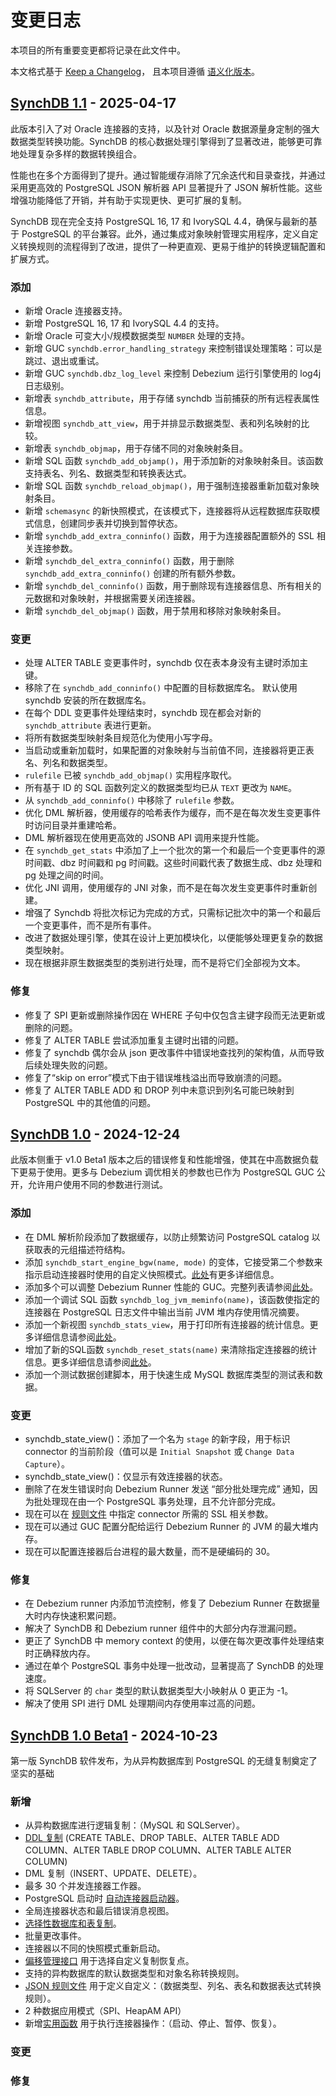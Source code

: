 # 变更日志
本项目的所有重要变更都将记录在此文件中。

本文格式基于 [Keep a Changelog](http://keepachangelog.com/)，
且本项目遵循 [语义化版本](http://semver.org/)。

## **[SynchDB 1.1](https://github.com/Hornetlabs/synchdb/releases/tag/v1.1) - 2025-04-17**

此版本引入了对 Oracle 连接器的支持，以及针对 Oracle 数据源量身定制的强大数据类型转换功能。SynchDB 的核心数据处理引擎得到了显著改进，能够更可靠地处理复杂多样的数据转换组合。

性能也在多个方面得到了提升。通过智能缓存消除了冗余迭代和目录查找，并通过采用更高效的 PostgreSQL JSON 解析器 API 显著提升了 JSON 解析性能。这些增强功能降低了开销，并有助于实现更快、更可扩展的复制。

SynchDB 现在完全支持 PostgreSQL 16, 17 和 IvorySQL 4.4，确保与最新的基于 PostgreSQL 的平台兼容。此外，通过集成对象映射管理实用程序，定义自定义转换规则的流程得到了改进，提供了一种更直观、更易于维护的转换逻辑配置和扩展方式。

### **添加**

* 新增 Oracle 连接器支持。
* 新增 PostgreSQL 16, 17 和 IvorySQL 4.4 的支持。
* 新增 Oracle 可变大小/规模数据类型 `NUMBER` 处理的支持。
* 新增 GUC `synchdb.error_handling_strategy` 来控制错误处理策略：可以是跳过、退出或重试。
* 新增 GUC `synchdb.dbz_log_level` 来控制 Debezium 运行引擎使用的 log4j 日志级别。
* 新增表 `synchdb_attribute`，用于存储 synchdb 当前捕获的所有远程表属性信息。
* 新增视图 `synchdb_att_view`，用于并排显示数据类型、表和列名映射的比较。
* 新增表 `synchdb_objmap`，用于存储不同的对象映射条目。
* 新增 SQL 函数 `synchdb_add_objamp()`，用于添加新的对象映射条目。该函数支持表名、列名、数据类型和转换表达式。
* 新增 SQL 函数 `synchdb_reload_objmap()`，用于强制连接器重新加载对象映射条目。
* 新增 `schemasync` 的新快照模式，在该模式下，连接器将从远程数据库获取模式信息，创建同步表并切换到暂停状态。
* 新增 `synchdb_add_extra_conninfo()` 函数，用于为连接器配置额外的 SSL 相关连接参数。
* 新增 `synchdb_del_extra_conninfo()` 函数，用于删除 `synchdb_add_extra_conninfo()` 创建的所有额外参数。
* 新增 `synchdb_del_conninfo()` 函数，用于删除现有连接器信息、所有相关的元数据和对象映射，并根据需要关闭连接器。
* 新增 `synchdb_del_objmap()` 函数，用于禁用和移除对象映射条目。

### **变更**

* 处理 ALTER TABLE 变更事件时，synchdb 仅在表本身没有主键时添加主键。
* 移除了在 `synchdb_add_conninfo()` 中配置的目标数据库名。 默认使用 synchdb 安装的所在数据库名。
* 在每个 DDL 变更事件处理结束时，synchdb 现在都会对新的 `synchdb_attribute` 表进行更新。
* 将所有数据类型映射条目规范化为使用小写字母。
* 当启动或重新加载时，如果配置的对象映射与当前值不同，连接器将更正表名、列名和数据类型。
* `rulefile` 已被 `synchdb_add_objmap()` 实用程序取代。
* 所有基于 ID 的 SQL 函数列定义的数据类型均已从 `TEXT` 更改为 `NAME`。
* 从 `synchdb_add_conninfo()` 中移除了 `rulefile` 参数。
* 优化 DML 解析器，使用缓存的哈希表作为缓存，而不是在每次发生变更事件时访问目录并重建哈希。
* DML 解析器现在使用更高效的 JSONB API 调用来提升性能。
* 在 `synchdb_get_stats` 中添加了上一个批次的第一个和最后一个变更事件的源时间戳、dbz 时间戳和 pg 时间戳。这些时间戳代表了数据生成、dbz 处理和 pg 处理之间的时间。
* 优化 JNI 调用，使用缓存的 JNI 对象，而不是在每次发生变更事件时重新创建。
* 增强了 Synchdb 将批次标记为完成的方式，只需标记批次中的第一个和最后一个变更事件，而不是所有事件。
* 改进了数据处理引擎，使其在设计上更加模块化，以便能够处理更复杂的数据类型映射。
* 现在根据非原生数据类型的类别进行处理，而不是将它们全部视为文本。

### **修复**

* 修复了 SPI 更新或删除操作因在 WHERE 子句中仅包含主键字段而无法更新或删除的问题。
* 修复了 ALTER TABLE 尝试添加重复主键时出错的问题。
* 修复了 synchdb 偶尔会从 json 更改事件中错误地查找列的架构值，从而导致后续处理失败的问题。
* 修复了“skip on error”模式下由于错误堆栈溢出而导致崩溃的问题。
* 修复了 ALTER TABLE ADD 和 DROP 列中未意识到列名可能已映射到 PostgreSQL 中的其他值的问题。

## **[SynchDB 1.0](https://github.com/Hornetlabs/synchdb/releases/tag/v1.0) - 2024-12-24**

此版本侧重于 v1.0 Beta1 版本之后的错误修复和性能增强，使其在中高数据负载下更易于使用。更多与 Debezium 调优相关的参数也已作为 PostgreSQL GUC 公开，允许用户使用不同的参数进行测试。

### **添加**

* 在 DML 解析阶段添加了数据缓存，以防止频繁访问 PostgreSQL catalog 以获取表的元组描述符结构。
* 添加 `synchdb_start_engine_bgw(name, mode)` 的变体，它接受第二个参数来指示启动连接器时使用的自定义快照模式。[此处](../user-guide/utility_functions)有更多详细信息。
* 添加多个可以调整 Debezium Runner 性能的 GUC。完整列表请参阅[此处](../user-guide/configuration.md)。
* 添加一个调试 SQL 函数 `synchdb_log_jvm_meminfo(name)`，该函数使指定的连接器在 PostgreSQL 日志文件中输出当前 JVM 堆内存使用情况摘要。
* 添加一个新视图 `synchdb_stats_view`，用于打印所有连接器的统计信息。更多详细信息请参阅[此处](../user-guide/utility_functions)。
* 增加了新的SQL函数 `synchdb_reset_stats(name)` 来清除指定连接器的统计信息。更多详细信息请参阅[此处](../user-guide/utility_functions)。
* 添加一个测试数据创建脚本，用于快速生成 MySQL 数据库类型的测试表和数据。

### **变更**

* synchdb_state_view()：添加了一个名为 `stage` 的新字段，用于标识 connector 的当前阶段（值可以是 `Initial Snapshot` 或 `Change Data Capture`）。
* synchdb_state_view()：仅显示有效连接器的状态。
* 删除了在发生错误时向 Debezium Runner 发送 “部分批处理完成” 通知，因为批处理现在由一个 PostgreSQL 事务处理，且不允许部分完成。
* 现在可以在 [规则文件](../user-guide/transform_rule_file) 中指定 connector 所需的 SSL 相关参数。
* 现在可以通过 GUC 配置分配给运行 Debezium Runner 的 JVM 的最大堆内存。
* 现在可以配置连接器后台进程的最大数量，而不是硬编码的 30。

### **修复**

* 在 Debezium runner 内添加节流控制，修复了 Debezium Runner 在数据量大时内存快速积累问题。
* 解决了 SynchDB 和 Debezium runner 组件中的大部分内存泄漏问题。
* 更正了 SynchDB 中 memory context 的使用，以便在每次更改事件处理结束时正确释放内存。
* 通过在单个 PostgreSQL 事务中处理一批改动，显著提高了 SynchDB 的处理速度。
* 将 SQLServer 的 `char` 类型的默认数据类型大小映射从 0 更正为 -1。
* 解决了使用 SPI 进行 DML 处理期间内存使用率过高的问题。

## [SynchDB 1.0 Beta1](https://github.com/Hornetlabs/synchdb/releases/tag/v1.0_beta1) - 2024-10-23

第一版 SynchDB 软件发布，为从异构数据库到 PostgreSQL 的无缝复制奠定了坚实的基础

### **新增**

* 从异构数据库进行逻辑复制：（MySQL 和 SQLServer）。
* [DDL 复制](../user-guide/ddl_replication) (CREATE TABLE、DROP TABLE、ALTER TABLE ADD COLUMN、ALTER TABLE DROP COLUMN、ALTER TABLE ALTER COLUMN)
* DML 复制（INSERT、UPDATE、DELETE）。
* 最多 30 个并发连接器工作器。
* PostgreSQL 启动时 [自动连接器启动器](../user-guide/connector_auto_launcher)。
* 全局连接器状态和最后错误消息视图。
* [选择性数据库和表复制](../user-guide/selective_table_sync)。
* 批量更改事件。
* 连接器以不同的快照模式重新启动。
* [偏移管理接口](../user-guide/set_offset) 用于选择自定义复制恢复点。
* 支持的异构数据库的默认数据类型和对象名称转换规则。
* [JSON 规则文件](../user-guide/transform_rule_file) 用于定义自定义：（数据类型、列名、表名和数据表达式转换规则）。
* 2 种数据应用模式（SPI、HeapAM API）
* 新增[实用函数](../user-guide/utility_functions) 用于执行连接器操作：（启动、停止、暂停、恢复）。

### **变更**

### **修复**